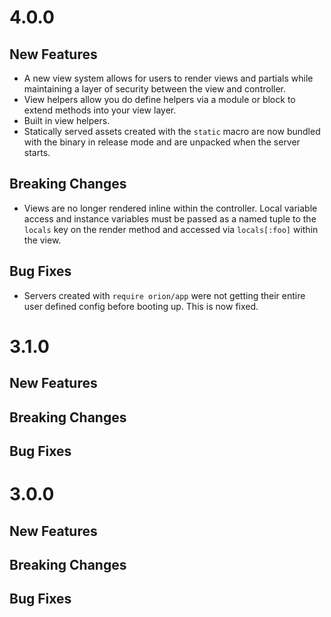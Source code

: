 # 4.0.0

## New Features

* A new view system allows for users to render views and partials while maintaining a layer of security between the view and controller.
* View helpers allow you do define helpers via a module or block to extend methods into your view layer.
* Built in view helpers.
* Statically served assets created with the `static` macro are now bundled with the binary in release mode and are unpacked when the server starts.


## Breaking Changes

* Views are no longer rendered inline within the controller. Local variable access and instance variables must be passed as a named tuple to the `locals` key on the render method and accessed via `locals[:foo]` within the view.

## Bug Fixes

* Servers created with `require orion/app` were not getting their entire user defined config before booting up. This is now fixed.

# 3.1.0



## New Features

## Breaking Changes

## Bug Fixes

# 3.0.0

## New Features

## Breaking Changes

## Bug Fixes